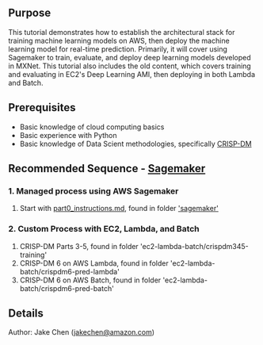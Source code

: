 ## Purpose
This tutorial demonstrates how to establish the architectural stack for training machine learning models on AWS, then deploy the machine learning model for real-time prediction. Primarily, it will cover using Sagemaker to train, evaluate, and deploy deep learning models developed in MXNet. This tutorial also includes the old content, which covers training and evaluating in EC2's Deep Learning AMI, then deploying in both Lambda and Batch.


## Prerequisites
- Basic knowledge of cloud computing basics
- Basic experience with Python
- Basic knowledge of Data Scient methodologies, specifically [CRISP-DM](https://en.wikipedia.org/wiki/Cross-industry_standard_process_for_data_mining)

## Recommended Sequence - [Sagemaker](sagemaker/)
### 1. Managed process using AWS Sagemaker
1. Start with [part0_instructions.md](sagemaker/part0_instructions.md), found in folder ['sagemaker'](sagemaker/)

### 2. Custom Process with EC2, Lambda, and Batch
1. CRISP-DM Parts 3-5, found in folder 'ec2-lambda-batch/crispdm345-training'
2. CRISP-DM 6 on AWS Lambda, found in folder 'ec2-lambda-batch/crispdm6-pred-lambda'
3. CRISP-DM 6 on AWS Batch, found in folder 'ec2-lambda-batch/crispdm6-pred-batch'


## Details
Author: Jake Chen (jakechen@amazon.com)
